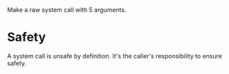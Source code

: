 Make a raw system call with 5 arguments.

# Safety

A system call is unsafe by definition.
It's the caller's responsibility to ensure safety.
